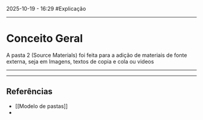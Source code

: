 2025-10-19 - 16:29
#Explicação 

---
# Conceito Geral

A pasta 2 (Source Materials) foi feita para a adição de materiais de fonte externa, seja em Imagens, textos de copia e cola ou videos

---
---
## Referências 
 -  [[Modelo de pastas]]
 - 
